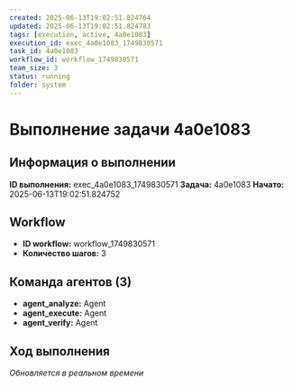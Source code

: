```yaml
---
created: 2025-06-13T19:02:51.824764
updated: 2025-06-13T19:02:51.824783
tags: [execution, active, 4a0e1083]
execution_id: exec_4a0e1083_1749830571
task_id: 4a0e1083
workflow_id: workflow_1749830571
team_size: 3
status: running
folder: system
---
```


# Выполнение задачи 4a0e1083

## Информация о выполнении

**ID выполнения:** exec_4a0e1083_1749830571
**Задача:** 4a0e1083
**Начато:** 2025-06-13T19:02:51.824752

## Workflow
- **ID workflow:** workflow_1749830571
- **Количество шагов:** 3

## Команда агентов (3)
- **agent_analyze:** Agent
- **agent_execute:** Agent
- **agent_verify:** Agent

## Ход выполнения
*Обновляется в реальном времени*

